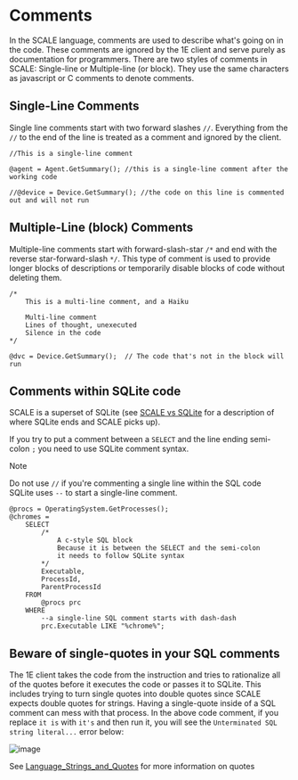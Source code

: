 # Comments
In the SCALE language, comments are used to describe what's going on in the code.  These comments are ignored by the 1E client and serve purely as documentation for programmers.  There are two styles of comments in SCALE:  Single-line or Multiple-line (or block). They use the same characters as javascript or C comments to denote comments.

## Single-Line Comments
Single line comments start with two forward slashes `//`. Everything from the `//` to the end of the line is treated as a comment and ignored by the client.

```
//This is a single-line comment

@agent = Agent.GetSummary(); //this is a single-line comment after the working code

//@device = Device.GetSummary(); //the code on this line is commented out and will not run
```

## Multiple-Line (block) Comments
Multiple-line comments start with forward-slash-star `/*` and end with the reverse star-forward-slash `*/`.  This type of comment is used to provide longer blocks of descriptions or temporarily disable blocks of code without deleting them.

```
/*
    This is a multi-line comment, and a Haiku
      
    Multi-line comment
    Lines of thought, unexecuted
    Silence in the code
*/

@dvc = Device.GetSummary();  // The code that's not in the block will run
```

## Comments within SQLite code
SCALE is a superset of SQLite (see [SCALE vs SQLite](./Language_SCALE_vs_SQLite.md) for a description of where SQLite ends and SCALE picks up).

If you try to put a comment between a `SELECT` and the line ending semi-colon `;` you need to use SQLite comment syntax.

> [!NOTE]
> Do not use `//` if you're commenting a single line within the SQL code<br>
> SQLite uses `--` to start a single-line comment.<br>

```
@procs = OperatingSystem.GetProcesses();
@chromes =
    SELECT
        /*  
            A c-style SQL block  
            Because it is between the SELECT and the semi-colon
            it needs to follow SQLite syntax
        */
        Executable,
        ProcessId,
        ParentProcessId
    FROM
        @procs prc
    WHERE
        --a single-line SQL comment starts with dash-dash
        prc.Executable LIKE "%chrome%";
```

## Beware of single-quotes in your SQL comments
The 1E client takes the code from the instruction and tries to rationalize all of the quotes before it executes the code or passes it to SQLite. This includes trying to turn single quotes into double quotes since SCALE expects double quotes for strings.  Having a single-quote inside of a SQL comment can mess with that process.  In the above code comment, if you replace `it is` with `it's` and then run it, you will see the `Unterminated SQL string literal...` error below:

![image](https://github.com/user-attachments/assets/ac40a455-d31c-4cde-8ff0-e0cb981a5dcb)

See [Language_Strings_and_Quotes](./Language_Strings_and_Quotes.md) for more information on quotes

